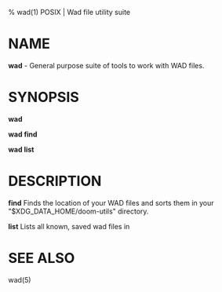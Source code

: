 % wad(1) POSIX | Wad file utility suite

NAME
====

**wad** - General purpose suite of tools to work with WAD files.

SYNOPSIS
========

**wad**

**wad find**

**wad list**


DESCRIPTION
===========

**find**
Finds the location of your WAD files and sorts them in your
"$XDG_DATA_HOME/doom-utils" directory.

**list**
Lists all known, saved wad files in

SEE ALSO
========

wad(5)
